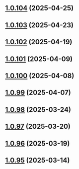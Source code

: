 ## [1.0.104](https://github.com/binary-braids/github-actions-runner/compare/v1.0.103...v1.0.104) (2025-04-25)



## [1.0.103](https://github.com/binary-braids/github-actions-runner/compare/v1.0.102...v1.0.103) (2025-04-23)



## [1.0.102](https://github.com/binary-braids/github-actions-runner/compare/v1.0.101...v1.0.102) (2025-04-19)



## [1.0.101](https://github.com/binary-braids/github-actions-runner/compare/v1.0.100...v1.0.101) (2025-04-09)



## [1.0.100](https://github.com/binary-braids/github-actions-runner/compare/v1.0.99...v1.0.100) (2025-04-08)



## [1.0.99](https://github.com/binary-braids/github-actions-runner/compare/v1.0.98...v1.0.99) (2025-04-07)



## [1.0.98](https://github.com/binary-braids/github-actions-runner/compare/v1.0.97...v1.0.98) (2025-03-24)



## [1.0.97](https://github.com/binary-braids/github-actions-runner/compare/v1.0.96...v1.0.97) (2025-03-20)



## [1.0.96](https://github.com/binary-braids/github-actions-runner/compare/v1.0.95...v1.0.96) (2025-03-19)



## [1.0.95](https://github.com/binary-braids/github-actions-runner/compare/v1.0.94...v1.0.95) (2025-03-14)



